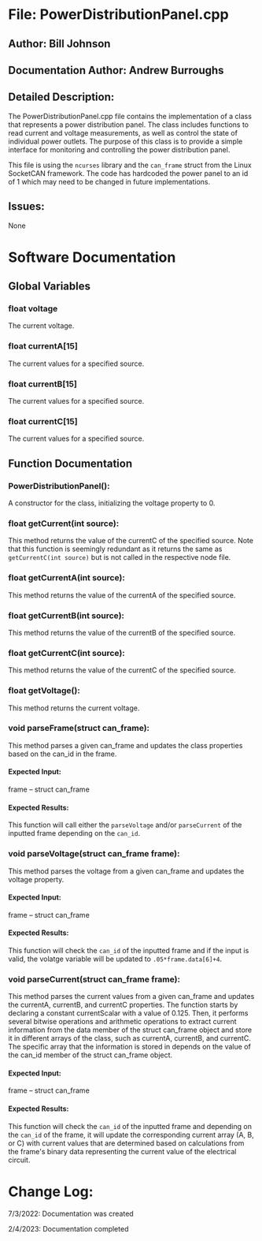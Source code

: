 # File: PowerDistributionPanel.cpp
## Author: Bill Johnson
## Documentation Author: Andrew Burroughs
## Detailed Description: 
The PowerDistributionPanel.cpp file contains the implementation of a class that represents a power distribution panel. The class includes functions to read current and voltage measurements, as well as control the state of individual power outlets. The purpose of this class is to provide a simple interface for monitoring and controlling the power distribution panel.

This file is using the `ncurses` library and the `can_frame` struct from the Linux SocketCAN framework. The code has hardcoded the power panel to an id of 1 which may need to be changed in future implementations.

## Issues:
None

# Software Documentation
## Global Variables
### **float voltage**
The current voltage.

### **float currentA[15]**
The current values for a specified source.

### **float currentB[15]**
The current values for a specified source.

### **float currentC[15]**
The current values for a specified source.

## Function Documentation
### **PowerDistributionPanel**():
A constructor for the class, initializing the voltage property to 0.


### **float getCurrent**(int source):
This method returns the value of the currentC of the specified source. Note that this function is seemingly redundant as it returns the same as `getCurrentC(int source)` but is not called in the respective node file.


### **float getCurrentA**(int source):
This method returns the value of the currentA of the specified source.


### **float getCurrentB**(int source):
This method returns the value of the currentB of the specified source.


### **float getCurrentC**(int source):
This method returns the value of the currentC of the specified source.

### **float getVoltage**():
This method returns the current voltage.


### **void parseFrame**(struct can_frame):
This method parses a given can_frame and updates the class properties based on the can_id in the frame.

#### Expected Input:
frame – struct can_frame  
#### Expected Results:
This function will call either the `parseVoltage` and/or `parseCurrent` of the inputted frame depending on the `can_id`. 


### **void parseVoltage**(struct can_frame frame):
This method parses the voltage from a given can_frame and updates the voltage property.

#### Expected Input:
frame – struct can_frame  
#### Expected Results:
This function will check the `can_id` of the inputted frame and if the input is valid, the volatge variable will be updated to `.05*frame.data[6]+4`.


### **void parseCurrent**(struct can_frame frame):
This method parses the current values from a given can_frame and updates the currentA, currentB, and currentC properties. The function starts by declaring a constant currentScalar with a value of 0.125. Then, it performs several bitwise operations and arithmetic operations to extract current information from the data member of the struct can_frame object and store it in different arrays of the class, such as currentA, currentB, and currentC. The specific array that the information is stored in depends on the value of the can_id member of the struct can_frame object.

#### Expected Input:
frame – struct can_frame  
#### Expected Results:
This function will check the `can_id` of the inputted frame and depending on the `can_id` of the frame, it will update the corresponding current array (A, B, or C) with current values that are determined based on calculations from the frame's binary data representing the current value of the electrical circuit.


# Change Log:
7/3/2022: Documentation was created

2/4/2023: Documentation completed




